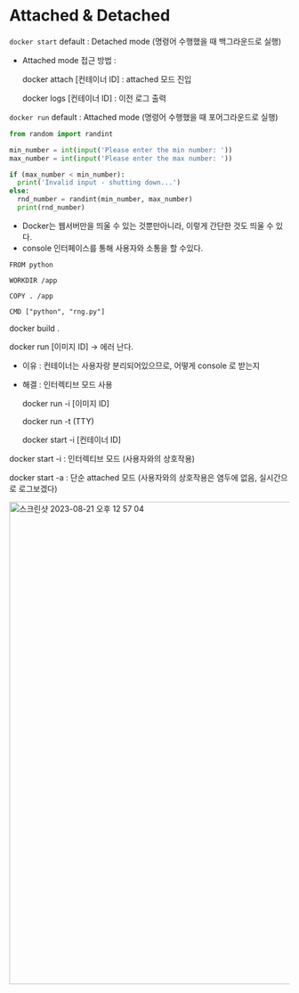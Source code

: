 
# Attached & Detached

`docker start` default : Detached mode (명령어 수행했을 때 백그라운드로 실행)

- Attached mode 접근 방법 :

  docker attach [컨테이너 ID] : attached 모드 진입

  docker logs [컨테이너 ID] : 이전 로그 출력


`docker run` default : Attached mode (명령어 수행했을 때 포어그라운드로 실행)

```python
from random import randint

min_number = int(input('Please enter the min number: '))
max_number = int(input('Please enter the max number: '))

if (max_number < min_number): 
  print('Invalid input - shutting down...')
else:
  rnd_number = randint(min_number, max_number)
  print(rnd_number)
```

- Docker는 웹서버만을 띄울 수 있는 것뿐만아니라, 이렇게 간단한 것도 띄울 수 있다.
- console 인터페이스를 통해 사용자와 소통을 할 수있다.

```docker
FROM python

WORKDIR /app

COPY . /app

CMD ["python", "rng.py"]
```

docker build .

docker run [이미지 ID] → 에러 난다.

- 이유  : 컨테이너는 사용자랑 분리되어있으므로, 어떻게 console 로 받는지
- 해결 : 인터렉티브 모드 사용

  docker run -i [이미지 ID]

  docker run -t (TTY)

  docker start -i [컨테이너 ID]


docker start -i : 인터렉티브 모드 (사용자와의 상호작용)

docker start -a : 단순 attached 모드 (사용자와의 상호작용은 염두에 없음, 실시간으로 로그보겠다)

<img width="866" alt="스크린샷 2023-08-21 오후 12 57 04" src="https://github.com/gilyeon00/TIL/assets/52391627/75afa620-11e6-4e8d-a191-fe7b30b67e79">
